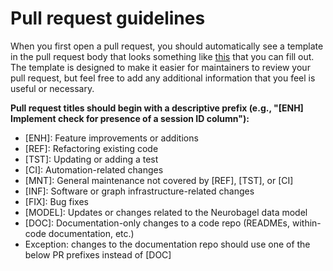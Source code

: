 # Pull request guidelines
When you first open a pull request, you should automatically see a template in the pull request body that looks something like [this](/.github/pull_request_template.md) that you can fill out. The template is designed to make it easier for maintainers to review your pull request, but feel free to add any additional information that you feel is useful or necessary.

**Pull request titles should begin with a descriptive prefix (e.g., "[ENH] Implement check for presence of a session ID column"):**

- [ENH]: Feature improvements or additions
- [REF]: Refactoring existing code
- [TST]: Updating or adding a test
- [CI]: Automation-related changes
- [MNT]: General maintenance not covered by [REF], [TST], or [CI]
- [INF]: Software or graph infrastructure-related changes
- [FIX]: Bug fixes
- [MODEL]: Updates or changes related to the Neurobagel data model
- [DOC]: Documentation-only changes to a code repo (READMEs, within-code documentation, etc.)
- Exception: changes to the documentation repo should use one of the below PR prefixes instead of [DOC]
